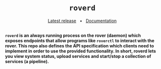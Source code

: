 

<h1 align="center"><code>roverd</code></h1>
<div align="center">
  <a href="https://github.com/VU-ASE/roverd/releases/latest">Latest release</a>
  <span>&nbsp;&nbsp;•&nbsp;&nbsp;</span>
  <a href="https://ase.vu.nl/docs/category/roverd">Documentation</a>
  <br />
</div>
<br/>

**`roverd` is an always running process on the rover (daemon) which exposes endpoints that allow programs like `roverctl` to interact with the rover. This repo also defines the API specification which clients need to implement in order to use the provided functionality. In short, roverd lets you view system status, upload services and start/stop a collection of services (a pipeline).**
